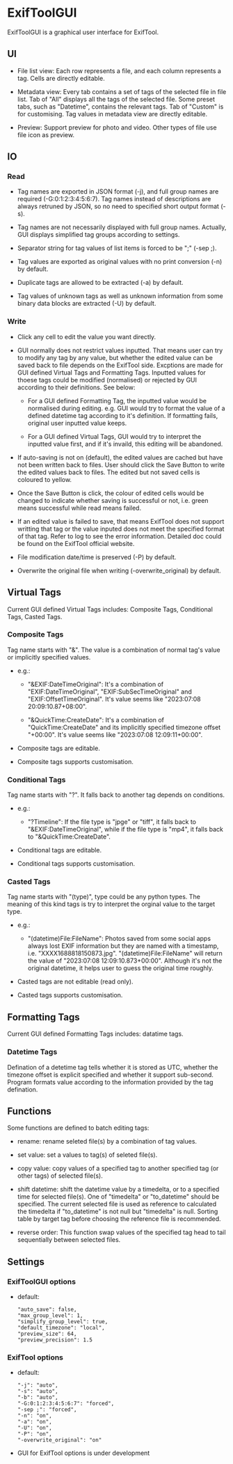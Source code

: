 # ExifToolGUI
ExifToolGUI is a graphical user interface for ExifTool.


## UI

- File list view: Each row represents a file, and each column represents a tag. Cells are directly editable.

- Metadata view: Every tab contains a set of tags of the selected file in file list. Tab of "All" displays all the tags of the selected file. Some preset tabs, such as "Datetime", contains the relevant tags. Tab of "Custom" is for customising. Tag values in metadata view are directly editable.

- Preview: Support preview for photo and video. Other types of file use file icon as preview.


## IO
### Read

- Tag names are exported in JSON format (-j), and full group names are required (-G:0:1:2:3:4:5:6:7). Tag names instead of descriptions
are always retruned by JSON, so no need to specified short output format (-s).

- Tag names are not necessarily displayed with full group names. Actually, GUI displays simplified tag groups according to settings.

- Separator string for tag values of list items is forced to be ";" (-sep ;).

- Tag values are exported as original values with no print conversion (-n) by default.

- Duplicate tags are allowed to be extracted (-a) by default.

- Tag values of unknown tags as well as unknown information from some binary data blocks are extracted (-U) by default.


### Write

- Click any cell to edit the value you want directly.

- GUI normally does not restrict values inputted. That means user can try to modify any tag by any value, but whether the edited value can be saved back to file depends on the ExifTool side. Excptions are made for GUI defined Virtual Tags and Formatting Tags. Inputted values for thoese tags could be modified (normalised) or rejected by GUI according to their definitions. See below:

    - For a GUI defined Formatting Tag, the inputted value would be normalised during editing. e.g. GUI would try to format the value of a defined datetime tag according to it's definition. If formatting fails, original user inputted value keeps.

    - For a GUI defined Virtual Tags, GUI would try to interpret the inputted value first, and if it's invaild, this editing will be abandoned.

- If auto-saving is not on (default), the edited values are cached but have not been written back to files. User should click the Save Button to write the edited values back to files. The edited but not saved cells is coloured to yellow. 

- Once the Save Button is click, the colour of edited cells would be changed to indicate whether saving is successful or not, i.e. green means successful while read means failed.

- If an edited value is failed to save, that means ExifTool does not support writting that tag or the value inputed does not meet the specified format of that tag. Refer to log to see the error information. Detailed doc could be found on the ExifTool official website.

- File modification date/time is preserved (-P) by default.

- Overwrite the original file when writing (-overwrite_original) by default.


## Virtual Tags
Current GUI defined Virtual Tags includes: Composite Tags, Conditional Tags, Casted Tags.

### Composite Tags
Tag name starts with "&". The value is a combination of normal tag's value or implicitly specified values.

- e.g.:  
    - "&EXIF:DateTimeOriginal": It's a combination of "EXIF:DateTimeOriginal", "EXIF:SubSecTimeOriginal" and "EXIF:OffsetTimeOriginal". It's value seems like "2023:07:08 20:09:10.87+08:00".

    - "&QuickTime:CreateDate": It's a combination of "QuickTime:CreateDate" and its implicitly specified timezone offset "+00:00". It's value seems like "2023:07:08 12:09:11+00:00".
    
- Composite tags are editable.
- Composite tags supports customisation.

### Conditional Tags
Tag name starts with "?". It falls back to another tag depends on conditions.

- e.g.:    
    - "?Timeline": If the file type is "jpge" or "tiff", it falls back to "&EXIF:DateTimeOriginal", while if the file type is "mp4", it falls back to "&QuickTime:CreateDate".
    
- Conditional tags are editable.
- Conditional tags supports customisation.

### Casted Tags
Tag name starts with "(type)", type could be any python types. The meaning of this kind tags is try to interpret the orginal value to the target type.

- e.g.:
    - "(datetime)File:FileName": Photos saved from some social apps always lost EXIF information but they are named with a timestamp, i.e. "XXXX1688818150873.jpg". "(datetime)File:FileName" will return the value of "2023:07:08 12:09:10.873+00:00". Although it's not the original datetime, it helps user to guess the original time roughly.

- Casted tags are not editable (read only).
- Casted tags supports customisation.


## Formatting Tags
Current GUI defined Formatting Tags includes: datatime tags.

### Datetime Tags
Defination of a detetime tag tells whether it is stored as UTC, whether the timezone offset is explicit specified and whether it support sub-second. Program formats value according to the information provided by the tag defination. 


## Functions

Some functions are defined to batch editing tags:
- rename: rename seleted file(s) by a combination of tag values.

- set value: set a values to tag(s) of seleted file(s).

- copy value: copy values of a specified tag to another specified tag (or other tags) of selected file(s).

- shift datetime: shift the datetime value by a timedelta, or to a specified time for selected file(s). One of "timedelta" or "to_datetime" should be specified. The current selected file is used as reference to calculated the timedelta if  "to_datetime" is not null but "timedelta" is null. Sorting table by target tag before choosing the reference file is recommended.

- reverse order: This function swap values of the specified tag head to tail sequentially between selected files.


## Settings
### ExifToolGUI options

- default:
    ```
    "auto_save": false,
    "max_group_level": 1,
    "simplify_group_level": true,
    "default_timezone": "local",
    "preview_size": 64,
    "preview_precision": 1.5
    ```


### ExifTool options

- default:
    ```
    "-j": "auto",
    "-s": "auto",
    "-b": "auto",
    "-G:0:1:2:3:4:5:6:7": "forced",
    "-sep ;": "forced",
    "-n": "on",
    "-a": "on",
    "-U": "on",
    "-P": "on",
    "-overwrite_original": "on"
    ```
- GUI for ExifTool options is under development